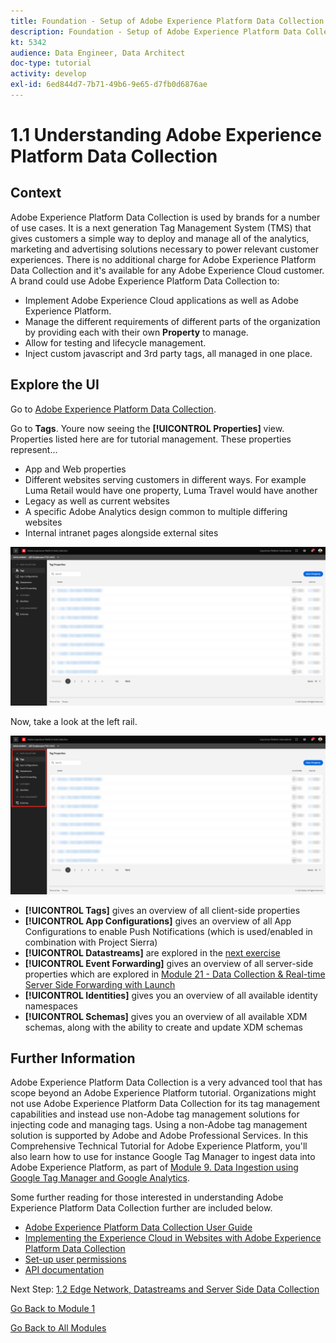 ```yaml
---
title: Foundation - Setup of Adobe Experience Platform Data Collection and the Web SDK extension - Explaining Adobe Experience Platform Data Collection
description: Foundation - Setup of Adobe Experience Platform Data Collection and the Web SDK extension - Explaining Adobe Experience Platform Data Collection
kt: 5342
audience: Data Engineer, Data Architect
doc-type: tutorial
activity: develop
exl-id: 6ed844d7-7b71-49b6-9e65-d7fb0d6876ae
---
```

# 1.1 Understanding Adobe Experience Platform Data Collection

## Context

Adobe Experience Platform Data Collection is used by brands for a number of use cases. It is a next generation Tag Management System (TMS) that gives customers a simple way to deploy and manage all of the analytics, marketing and advertising solutions necessary to power relevant customer experiences. There is no additional charge for Adobe Experience Platform Data Collection and it's available for any Adobe Experience Cloud customer. A brand could use Adobe Experience Platform Data Collection to:

- Implement Adobe Experience Cloud applications as well as Adobe Experience Platform.
- Manage the different requirements of different parts of the organization by providing each with their own **Property** to manage.
- Allow for testing and lifecycle management.
- Inject custom javascript and 3rd party tags, all managed in one place.

## Explore the UI

Go to [Adobe Experience Platform Data Collection](https://experience.adobe.com/#/data-collection/).

Go to **Tags**. Youre now seeing the **[!UICONTROL Properties]** view. Properties listed here are for tutorial management. These properties represent...

- App and Web properties
- Different websites serving customers in different ways. For example Luma Retail would have one property, Luma Travel would have another
- Legacy as well as current websites
- A specific Adobe Analytics design common to multiple differing websites
- Internal intranet pages alongside external sites

![Launch Properties View](./images/launch1.png)

Now, take a look at the left rail.

![Launch Left Rail](./images/launch2.png)

- **[!UICONTROL Tags]** gives an overview of all client-side properties
- **[!UICONTROL App Configurations]** gives an overview of all App Configurations to enable Push Notifications (which is used/enabled in combination with Project Sierra)
- **[!UICONTROL Datastreams]** are explored in the [next exercise](./ex2.md)
- **[!UICONTROL Event Forwarding]** gives an overview of all server-side properties which are explored in [Module 21 - Data Collection & Real-time Server Side Forwarding with Launch](../module21/aep-data-collection-ssf.md)
- **[!UICONTROL Identities]** gives you an overview of all available identity namespaces
- **[!UICONTROL Schemas]** gives you an overview of all available XDM schemas, along with the ability to create and update XDM schemas

## Further Information

Adobe Experience Platform Data Collection is a very advanced tool that has scope beyond an Adobe Experience Platform tutorial. Organizations might not use Adobe Experience Platform Data Collection for its tag management capabilities and instead use non-Adobe tag management solutions for injecting code and managing tags. Using a non-Adobe tag management solution is supported by Adobe and Adobe Professional Services. In this Comprehensive Technical Tutorial for Adobe Experience Platform, you'll also learn how to use for instance Google Tag Manager to ingest data into Adobe Experience Platform, as part of [Module 9. Data Ingestion using Google Tag Manager and Google Analytics](./../module9/data-ingestion-using-google-tag-manager-and-google-analytics.md).

Some further reading for those interested in understanding Adobe Experience Platform Data Collection further are included below.

- [Adobe Experience Platform Data Collection User Guide](https://experienceleague.adobe.com/docs/launch/using/overview.html)
- [Implementing the Experience Cloud in Websites with Adobe Experience Platform Data Collection](https://experienceleague.adobe.com/docs/core-services-learn/implementing-in-websites-with-launch/index.html)
- [Set-up user permissions](https://experienceleague.adobe.com/docs/launch/using/reference/admin/user-permissions.html)
- [API documentation](https://developer.adobelaunch.com/api/)

Next Step: [1.2 Edge Network, Datastreams and Server Side Data Collection](./ex2.md)

[Go Back to Module 1](./data-ingestion-launch-web-sdk.md)

[Go Back to All Modules](./../../overview.md)
